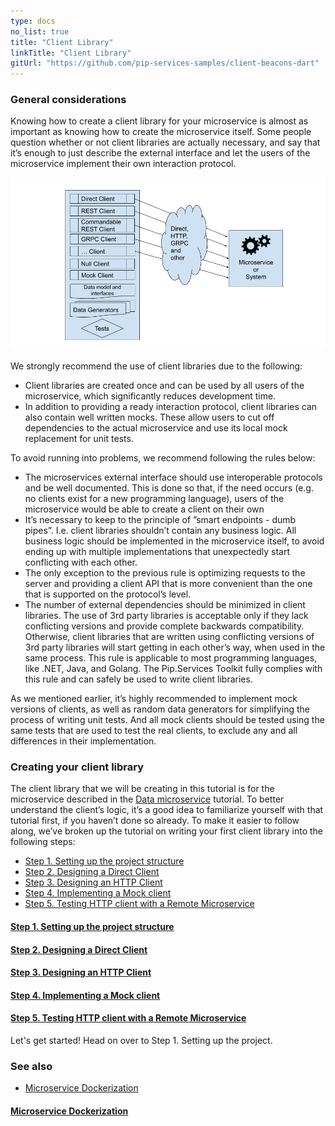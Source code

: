 ```yaml
---
type: docs
no_list: true
title: "Client Library"
linkTitle: "Client Library" 
gitUrl: "https://github.com/pip-services-samples/client-beacons-dart"
---
```


### General considerations

Knowing how to create a client library for your microservice is almost as important as knowing how to create the microservice itself. Some people question whether or not client libraries are actually necessary, and say that it’s enough to just describe the external interface and let the users of the microservice implement their own interaction protocol.

![Client Library Diagram](/images/tutorials/client_library/client_library_diagram.png)

We strongly recommend the use of client libraries due to the following:

- Client libraries are created once and can be used by all users of the microservice, which significantly reduces development time.
- In addition to providing a ready interaction protocol, client libraries can also contain well written mocks. These allow users to cut off dependencies to the actual microservice and use its local mock replacement for unit tests.

To avoid running into problems, we recommend following the rules below:

- The microservices external interface should use interoperable protocols and be well documented. This is done so that, if the need occurs (e.g. no clients exist for a new programming language), users of the microservice would be able to create a client on their own
- It’s necessary to keep to the principle of ”smart endpoints - dumb pipes”. I.e. client libraries shouldn’t contain any business logic. All business logic should be implemented in the microservice itself, to avoid ending up with multiple implementations that unexpectedly start conflicting with each other.
- The only exception to the previous rule is optimizing requests to the server and providing a client API that is more convenient than the one that is supported on the protocol’s level.
- The number of external dependencies should be minimized in client libraries. The use of 3rd party libraries is acceptable only if they lack conflicting versions and provide complete backwards compatibility. Otherwise, client libraries that are written using conflicting versions of 3rd party libraries will start getting in each other’s way, when used in the same process. This rule is applicable to most programming languages, like .NET, Java, and Golang. The Pip.Services Toolkit fully complies with this rule and can safely be used to write client libraries.

As we mentioned earlier, it’s highly recommended to implement mock versions of clients, as well as random data generators for simplifying the process of writing unit tests. And all mock clients should be tested using the same tests that are used to test the real clients, to exclude any and all differences in their implementation.


### Creating your client library

The client library that we will be creating in this tutorial is for the microservice described in the [Data microservice](../data_microservice) tutorial. To better understand the client’s logic, it’s a good idea to familiarize yourself with that tutorial first, if you haven’t done so already. 
To make it easier to follow along, we’ve broken up the tutorial on writing your first client library into the following steps:

- [Step 1. Setting up the project structure](step1)
- [Step 2. Designing a Direct Client](step2)
- [Step 3. Designing an HTTP Client](step3)
- [Step 4. Implementing a Mock client](step4)
- [Step 5. Testing HTTP client with a Remote Microservice](step5)

<span class="hide-title-link">

#### [Step 1. Setting up the project structure](step1)
#### [Step 2. Designing a Direct Client](step2)
#### [Step 3. Designing an HTTP Client](step3)
#### [Step 4. Implementing a Mock client](step4)
#### [Step 5. Testing HTTP client with a Remote Microservice](step5)

</span>

Let's get started! Head on over to Step 1. Setting up the project.

### See also

- [Microservice Dockerization](../microservice_dockerization)

<span class="hide-title-link">


#### [Microservice Dockerization](../microservice_dockerization)

</span>
